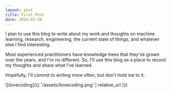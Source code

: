 ```yaml
---
layout: post
title: First Post
date: 2024-03-20
---
```


I plan to use this blog to write about my work and thoughts on machine learning, research, engineering, the current state of things, and whatever else I find interesting.

Most experienced practitioners have knowledge trees that they've grown over the years, and I'm no different. So, I'll use this blog as a place to record my thoughts and share what I've learned. 

Hopefully, I'll commit to writing more often, but don't hold me to it.

![ilovecoding]({{ '/assets/ilovecoding.png' | relative_url }}) 